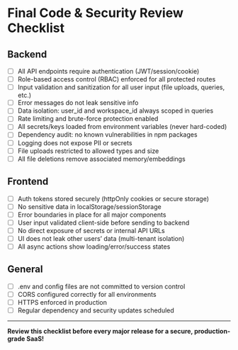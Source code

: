 # Final Code & Security Review Checklist

## Backend
- [ ] All API endpoints require authentication (JWT/session/cookie)
- [ ] Role-based access control (RBAC) enforced for all protected routes
- [ ] Input validation and sanitization for all user input (file uploads, queries, etc.)
- [ ] Error messages do not leak sensitive info
- [ ] Data isolation: user_id and workspace_id always scoped in queries
- [ ] Rate limiting and brute-force protection enabled
- [ ] All secrets/keys loaded from environment variables (never hard-coded)
- [ ] Dependency audit: no known vulnerabilities in npm packages
- [ ] Logging does not expose PII or secrets
- [ ] File uploads restricted to allowed types and size
- [ ] All file deletions remove associated memory/embeddings

## Frontend
- [ ] Auth tokens stored securely (httpOnly cookies or secure storage)
- [ ] No sensitive data in localStorage/sessionStorage
- [ ] Error boundaries in place for all major components
- [ ] User input validated client-side before sending to backend
- [ ] No direct exposure of secrets or internal API URLs
- [ ] UI does not leak other users’ data (multi-tenant isolation)
- [ ] All async actions show loading/error/success states

## General
- [ ] .env and config files are not committed to version control
- [ ] CORS configured correctly for all environments
- [ ] HTTPS enforced in production
- [ ] Regular dependency and security updates scheduled

---

**Review this checklist before every major release for a secure, production-grade SaaS!** 